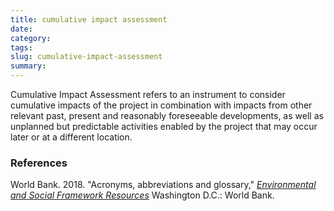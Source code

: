 ```yaml
---
title: cumulative impact assessment
date:
category:
tags:
slug: cumulative-impact-assessment
summary:
---
```



Cumulative Impact Assessment refers to an instrument to consider cumulative impacts of the project in
combination with impacts from other relevant past, present and reasonably foreseeable developments, as
well as unplanned but predictable activities enabled by the project that may occur later or at a different
location.

### References


World Bank. 2018. "Acronyms, abbreviations and glossary," _[Environmental and Social Framework Resources](https://www.worldbank.org/en/projects-operations/environmental-and-social-framework/brief/environmental-and-social-framework-resources)_ Washington D.C.: World Bank.
